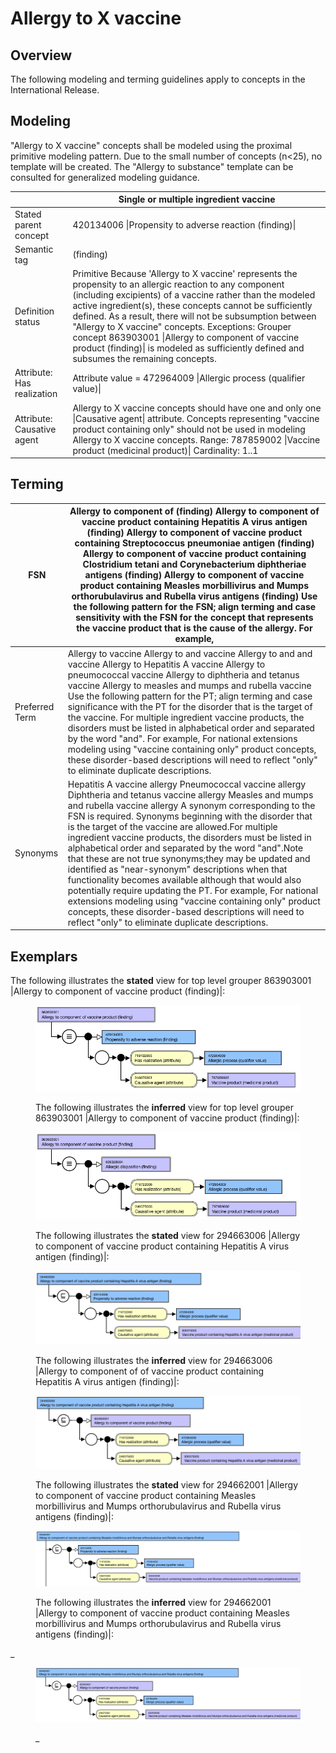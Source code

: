 # Allergy to X vaccine

## Overview

The following modeling and terming guidelines apply to concepts in the International Release.

## Modeling

"Allergy to X vaccine" concepts shall be modeled using the proximal primitive modeling pattern. Due to the small number of concepts (n<25), no template will be created. The "Allergy to substance" template can be consulted for generalized modeling guidance.

|                            | Single or multiple ingredient vaccine                                                                                                                                                                                                                                                                                                                                                                                                                                                                |
| -------------------------- | ---------------------------------------------------------------------------------------------------------------------------------------------------------------------------------------------------------------------------------------------------------------------------------------------------------------------------------------------------------------------------------------------------------------------------------------------------------------------------------------------------- |
| Stated parent concept      | 420134006 \|Propensity to adverse reaction (finding)\|                                                                                                                                                                                                                                                                                                                                                                                                                                               |
| Semantic tag               | (finding)                                                                                                                                                                                                                                                                                                                                                                                                                                                                                            |
| Definition status          | Primitive Because 'Allergy to X vaccine' represents the propensity to an allergic reaction to any component (including excipients) of a vaccine rather than the modeled active ingredient(s), these concepts cannot be sufficiently defined. As a result, there will not be subsumption between "Allergy to X vaccine" concepts. Exceptions: Grouper concept 863903001 \|Allergy to component of vaccine product (finding)\| is modeled as sufficiently defined and subsumes the remaining concepts. |
| Attribute: Has realization | Attribute value = 472964009 \|Allergic process (qualifier value)\|                                                                                                                                                                                                                                                                                                                                                                                                                                   |
| Attribute: Causative agent | Allergy to X vaccine concepts should have one and only one \|Causative agent\| attribute. Concepts representing "vaccine product containing only" should not be used in modeling Allergy to X vaccine concepts. Range: 787859002 \|Vaccine product (medicinal product)\| Cardinality: 1..1                                                                                                                                                                                                           |

## Terming

| FSN            | Allergy to component of (finding) Allergy to component of vaccine product containing Hepatitis A virus antigen (finding) Allergy to component of vaccine product containing Streptococcus pneumoniae antigen (finding) Allergy to component of vaccine product containing Clostridium tetani and Corynebacterium diphtheriae antigens (finding) Allergy to component of vaccine product containing Measles morbillivirus and Mumps orthorubulavirus and Rubella virus antigens (finding) Use the following pattern for the FSN; align terming and case sensitivity with the FSN for the concept that represents the vaccine product that is the cause of the allergy. For example,                                                                                                                                               |
| -------------- | -------------------------------------------------------------------------------------------------------------------------------------------------------------------------------------------------------------------------------------------------------------------------------------------------------------------------------------------------------------------------------------------------------------------------------------------------------------------------------------------------------------------------------------------------------------------------------------------------------------------------------------------------------------------------------------------------------------------------------------------------------------------------------------------------------------------------------- |
| Preferred Term | Allergy to vaccine Allergy to and vaccine Allergy to and and vaccine Allergy to Hepatitis A vaccine Allergy to pneumococcal vaccine Allergy to diphtheria and tetanus vaccine Allergy to measles and mumps and rubella vaccine Use the following pattern for the PT; align terming and case significance with the PT for the disorder that is the target of the vaccine. For multiple ingredient vaccine products, the disorders must be listed in alphabetical order and separated by the word "and". For example, For national extensions modeling using "vaccine containing only" product concepts, these disorder-based descriptions will need to reflect "only" to eliminate duplicate descriptions.                                                                                                                        |
| Synonyms       | Hepatitis A vaccine allergy Pneumococcal vaccine allergy Diphtheria and tetanus vaccine allergy Measles and mumps and rubella vaccine allergy A synonym corresponding to the FSN is required. Synonyms beginning with the disorder that is the target of the vaccine are allowed.For multiple ingredient vaccine products, the disorders must be listed in alphabetical order and separated by the word "and".Note that these are not true synonyms;they may be updated and identified as "near-synonym" descriptions when that functionality becomes available although that would also potentially require updating the PT. For example, For national extensions modeling using "vaccine containing only" product concepts, these disorder-based descriptions will need to reflect "only" to eliminate duplicate descriptions. |

## Exemplars

The following illustrates the **stated** view for top level grouper 863903001 |Allergy to component of vaccine product (finding)|:

<figure><img src="../../../../../images/179930817.png" alt=""><figcaption><p>The following illustrates the <strong>inferred</strong> view for top level grouper 863903001 |Allergy to component of vaccine product (finding)|:</p></figcaption></figure>

<figure><img src="../../../../../images/179930816.png" alt=""><figcaption><p>The following illustrates the <strong>stated</strong> view for 294663006 |Allergy to component of vaccine product containing Hepatitis A virus antigen (finding)|:</p></figcaption></figure>

<figure><img src="../../../../../images/179930815.png" alt=""><figcaption><p>The following illustrates the <strong>inferred</strong> view for 294663006 |Allergy to component of of vaccine product containing Hepatitis A virus antigen (finding)|:</p></figcaption></figure>

<figure><img src="../../../../../images/179930814.png" alt=""><figcaption><p>The following illustrates the <strong>stated</strong> view for 294662001 |Allergy to component of vaccine product containing Measles morbillivirus and Mumps orthorubulavirus and Rubella virus antigens (finding)|:</p></figcaption></figure>

<figure><img src="../../../../../images/179930813.png" alt=""><figcaption><p>The following illustrates the <strong>inferred</strong> view for 294662001 |Allergy to component of vaccine product containing Measles morbillivirus and Mumps orthorubulavirus and Rubella virus antigens (finding)|:</p></figcaption></figure>

\_

<figure><img src="../../../../../images/179930812.png" alt=""><figcaption><p>_</p></figcaption></figure>
